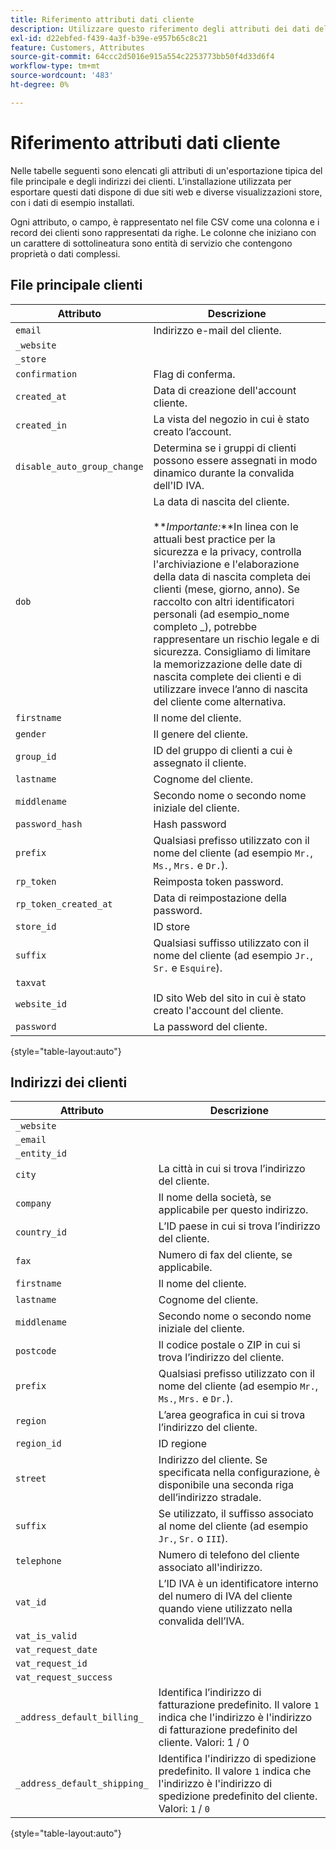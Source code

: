 ```yaml
---
title: Riferimento attributi dati cliente
description: Utilizzare questo riferimento degli attributi dei dati del cliente quando si utilizzano importazioni ed esportazioni di dati del cliente.
exl-id: d22ebfed-f439-4a3f-b39e-e957b65c8c21
feature: Customers, Attributes
source-git-commit: 64ccc2d5016e915a554c2253773bb50f4d33d6f4
workflow-type: tm+mt
source-wordcount: '483'
ht-degree: 0%

---
```


# Riferimento attributi dati cliente

Nelle tabelle seguenti sono elencati gli attributi di un&#39;esportazione tipica del file principale e degli indirizzi dei clienti. L’installazione utilizzata per esportare questi dati dispone di due siti web e diverse visualizzazioni store, con i dati di esempio installati.

Ogni attributo, o campo, è rappresentato nel file CSV come una colonna e i record dei clienti sono rappresentati da righe. Le colonne che iniziano con un carattere di sottolineatura sono entità di servizio che contengono proprietà o dati complessi.

## File principale clienti

| Attributo | Descrizione |
|--- |--- |
| `email` | Indirizzo e-mail del cliente. |
| `_website` |  |
| `_store` |  |
| `confirmation` | Flag di conferma. |
| `created_at` | Data di creazione dell&#39;account cliente. |
| `created_in` | La vista del negozio in cui è stato creato l’account. |
| `disable_auto_group_change` | Determina se i gruppi di clienti possono essere assegnati in modo dinamico durante la convalida dell&#39;ID IVA. |
| `dob` | La data di nascita del cliente. <br><br>**_Importante:_**In linea con le attuali best practice per la sicurezza e la privacy, controlla l&#39;archiviazione e l&#39;elaborazione della data di nascita completa dei clienti (mese, giorno, anno). Se raccolto con altri identificatori personali (ad esempio_nome completo _), potrebbe rappresentare un rischio legale e di sicurezza. Consigliamo di limitare la memorizzazione delle date di nascita complete dei clienti e di utilizzare invece l’anno di nascita del cliente come alternativa. |
| `firstname` | Il nome del cliente. |
| `gender` | Il genere del cliente. |
| `group_id` | ID del gruppo di clienti a cui è assegnato il cliente. |
| `lastname` | Cognome del cliente. |
| `middlename` | Secondo nome o secondo nome iniziale del cliente. |
| `password_hash` | Hash password |
| `prefix` | Qualsiasi prefisso utilizzato con il nome del cliente (ad esempio `Mr.`, `Ms.`, `Mrs.` e `Dr.`). |
| `rp_token` | Reimposta token password. |
| `rp_token_created_at` | Data di reimpostazione della password. |
| `store_id` | ID store |
| `suffix` | Qualsiasi suffisso utilizzato con il nome del cliente (ad esempio `Jr.`, `Sr.` e `Esquire`). |
| `taxvat` |  |
| `website_id` | ID sito Web del sito in cui è stato creato l&#39;account del cliente. |
| `password` | La password del cliente. |

{style="table-layout:auto"}

## Indirizzi dei clienti

| Attributo | Descrizione |
|--- |--- |
| `_website` |  |
| `_email` |  |
| `_entity_id` |  |
| `city` | La città in cui si trova l’indirizzo del cliente. |
| `company` | Il nome della società, se applicabile per questo indirizzo. |
| `country_id` | L’ID paese in cui si trova l’indirizzo del cliente. |
| `fax` | Numero di fax del cliente, se applicabile. |
| `firstname` | Il nome del cliente. |
| `lastname` | Cognome del cliente. |
| `middlename` | Secondo nome o secondo nome iniziale del cliente. |
| `postcode` | Il codice postale o ZIP in cui si trova l’indirizzo del cliente. |
| `prefix` | Qualsiasi prefisso utilizzato con il nome del cliente (ad esempio `Mr.`, `Ms.`, `Mrs.` e `Dr.`). |
| `region` | L’area geografica in cui si trova l’indirizzo del cliente. |
| `region_id` | ID regione |
| `street` | Indirizzo del cliente. Se specificata nella configurazione, è disponibile una seconda riga dell’indirizzo stradale. |
| `suffix` | Se utilizzato, il suffisso associato al nome del cliente (ad esempio `Jr.`, `Sr.` o `III`). |
| `telephone` | Numero di telefono del cliente associato all&#39;indirizzo. |
| `vat_id` | L’ID IVA è un identificatore interno del numero di IVA del cliente quando viene utilizzato nella convalida dell’IVA. |
| `vat_is_valid` |  |
| `vat_request_date` |  |
| `vat_request_id` |  |
| `vat_request_success` |  |
| `_address_default_billing_` | Identifica l’indirizzo di fatturazione predefinito. Il valore `1` indica che l&#39;indirizzo è l&#39;indirizzo di fatturazione predefinito del cliente. Valori: 1 / 0 |
| `_address_default_shipping_` | Identifica l&#39;indirizzo di spedizione predefinito. Il valore `1` indica che l&#39;indirizzo è l&#39;indirizzo di spedizione predefinito del cliente. Valori: `1` / `0` |

{style="table-layout:auto"}
